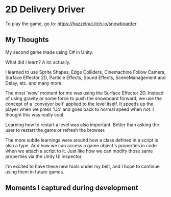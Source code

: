 # 2D Delivery Driver 

To play the game, go to: https://hazzelnut.itch.io/snowboarder

## My Thoughts

My second game made using C# in Unity. 

What did I learn? A lot actually.

I learned to use Sprite Shapes, Edge Colliders, Cinemachine Follow Camera, Surface Effector 2D, Particle Effects, Sound Effects, SceneManagement and Delay, etc. and many more.

The most 'wow' moment for me was using the Surface Effector 2D. Instead of using gravity or some force to push the snowboard forward, we use the concept of a 'conveyor belt' applied to the level itself. It speeds up the player when we press 'Up' and goes back to normal speed when not. I thought this was really cool.

Learning how to restart a level was also important. Better than asking the user to restart the game or refresh the browser.

The more subtle learnings were around how a class defined in a script is also a type. And how we can access a game object's properties in code when we attach a script to it. Just like how we can modify those same properties via the Unity UI inspector.

I'm excited to have these new tools under my belt, and I hope to continue using them in future games.

## Moments I captured during development




